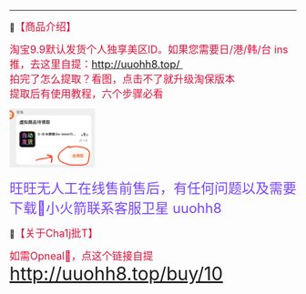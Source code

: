

------
🔔<font size=4 color=#DC143C>【商品介绍】</font>

<font size=4 color=#DC143C>淘宝9.9默认发货个人独享美区lD。如果您需要日/港/韩/台 ins推，去这里自提：http://uuohh8.top/ </font><br /><font size=4 color=#DC143C>拍完了怎么提取？看图，点击不了就升级淘保版本</font><br /><font size=4 color=#DC143C>提取后有使用教程，六个步骤必看</font>



![](微信截图_20230630150916.png)

<font size=5 color=#7744FF>旺旺无人工在线售前售后，有任何问题以及需要下载🚀小火箭联系客服卫星 uuohh8 <br /></font>

🔔<font size=4 color=#DC143C>【关于Cha1j批T】</font>

<font size=4 color=#DC143C>如需Opneal🤖，点这个链接自提 </font> <font size=6 color=#7744FF>http://uuohh8.top/buy/10 </font> <br /><font size=4 color=#DC143C></font>

